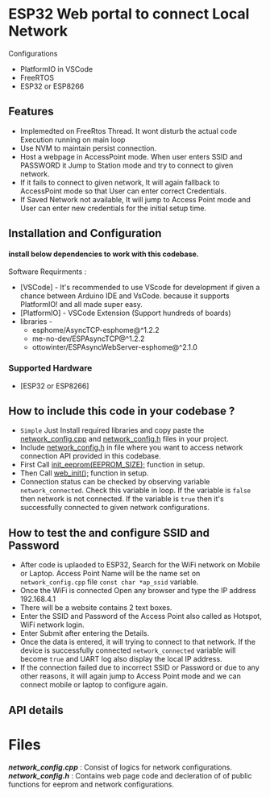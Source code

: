 # ESP32 Web portal to connect Local Network

Configurations 

- PlatformIO in VSCode
- FreeRTOS
- ESP32 or ESP8266

## Features
- Implemedted on FreeRtos Thread. It wont disturb the actual code Execution running on main loop
- Use NVM to maintain persist connection.
- Host a webpage in AccessPoint mode. When user enters SSID and PASSWORD it Jump to Station mode and try to connect to given network.
- If it fails to connect to given network, It will again fallback to AccessPoint mode so that User can enter correct Credentials.
- If Saved Network not available, It will jump to Access Point mode and User can enter new credentials for the initial setup time. 

## Installation and Configuration
#### install below dependencies to work with this codebase.
Software Requirments :
- [VSCode] - It's recommended to use VScode for development if given a chance between Arduino IDE and VsCode. because it supports PlatformIO! and all made super easy.
- [PlatformIO] - VSCode Extension (Support hundreds of boards)
- libraries - 
	- esphome/AsyncTCP-esphome@^1.2.2
	- me-no-dev/ESPAsyncTCP@^1.2.2
	- ottowinter/ESPAsyncWebServer-esphome@^2.1.0
### Supported Hardware
- [ESP32 or ESP8266]


## How to include this code in your codebase ?
- `Simple` Just Install required libraries and copy paste the [network_config.cpp](#Files) and [network_config.h](#Files) files in your project.
- Include [network_config.h](#network_config.h) in file where you want to access network connection API provided in this codebase.
- First Call [init_eeprom(EEPROM_SIZE);](#init_eeprom) function in setup.
- Then Call [web_init();](#web_init) function in setup.
- Connection status can be checked by observing variable `network_connected`. Check this variable in loop. If the variable is `false` then network is not connected. If the variable is `true` then it's successfully connected to given network configurations. 


## How to test the and configure SSID and Password
- After code is uplaoded to ESP32, Search for the WiFi network on Mobile or Laptop. Access Point Name will be the name set on `network_config.cpp` file `const char *ap_ssid` variable.
- Once the WiFi is connected Open any browser and type the IP address 192.168.4.1
- There will be a website contains 2 text boxes.
- Enter the SSID and Password of the Access Point also called as Hotspot, WiFi network login.
- Enter Submit after entering the Details. 
- Once the data is entered, it will trying to connect to that network. If the device is successfully connected `network_connected` variable will become `true` and UART log also display the local IP address.
- If the connection failed due to incorrect SSID or Password or due to any other reasons, it will again jump to Access Point mode and we can connect mobile or laptop to configure again.

## API details
# Files
***network_config.cpp*** :  Consist of logics for network configurations.
***network_config.h*** : Contains web page code and decleration of of public functions for eeprom and network configurations.